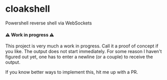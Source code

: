 # cloakshell
Powershell reverse shell via WebSockets

#### ⚠️ Work in progress ⚠️
This project is very much a work in progress. Call it a proof of concept if you
like. The output does not start immediately. For some reason I haven't figured
out yet, one has to enter a newline (or a couple) to receive the output.

If you know better ways to implement this, hit me up with a PR.
